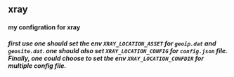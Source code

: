 ## xray

#### my configration for xray

##### first use one should set the env `XRAY_LOCATION_ASSET` for `geoip.dat` and `geosite.dat`. one should also set `XRAY_LOCATION_CONFIG` for `config.json` file. Finally, one could choose to set the env `XRAY_LOCATION_CONFDIR` for multiple config file.
